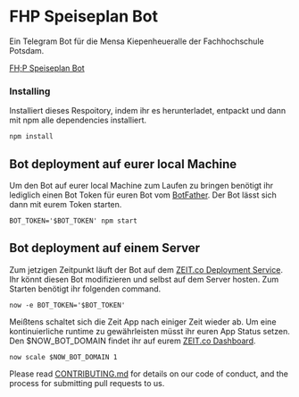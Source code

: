 # FHP Speiseplan Bot

Ein Telegram Bot für die Mensa Kiepenheueralle der Fachhochschule Potsdam.

[FH;P Speiseplan Bot](https://t.me/FHPSpeiseplanBot)

### Installing
Installiert dieses Respoitory, indem ihr es herunterladet, entpackt und dann mit npm alle dependencies installiert.

```
npm install
```

## Bot deployment auf eurer local Machine
Um den Bot auf eurer local Machine zum Laufen zu bringen benötigt ihr lediglich einen Bot Token für euren Bot vom [BotFather](https://telegram.me/BotFather).
Der Bot lässt sich dann mit eurem Token starten.

```
BOT_TOKEN='$BOT_TOKEN' npm start
```

## Bot deployment auf einem Server

Zum jetzigen Zeitpunkt läuft der Bot auf dem [ZEIT.co Deployment Service](https://www.zeit.co). Ihr könnt diesen Bot modifizieren und selbst auf dem Server hosten. Zum Starten benötigt ihr folgenden command.

```
now -e BOT_TOKEN='$BOT_TOKEN'
```

Meißtens schaltet sich die Zeit App nach einiger Zeit wieder ab. Um eine kontinuierliche runtime zu gewährleisten müsst ihr euren App Status setzen. Den $NOW_BOT_DOMAIN findet ihr auf eurem [ZEIT.co Dashboard](https://zeit.co/dashboard/instances).

```
now scale $NOW_BOT_DOMAIN 1
```

Please read [CONTRIBUTING.md](https://gist.github.com/PurpleBooth/b24679402957c63ec426) for details on our code of conduct, and the process for submitting pull requests to us.
